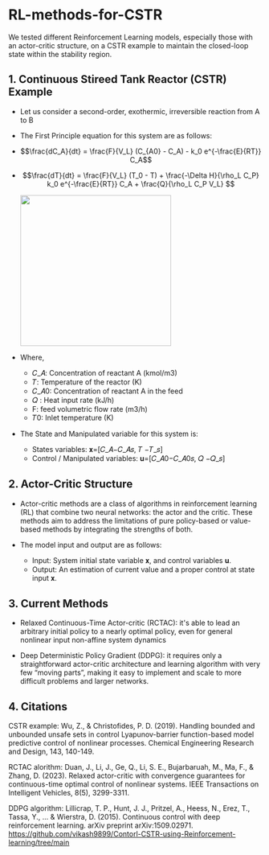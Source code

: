 # RL-methods-for-CSTR

We tested different Reinforcement Learning models, especially those with an actor-critic structure, on a CSTR example to maintain the closed-loop state within the stability region.

## 1. Continuous Stireed Tank Reactor (CSTR) Example

- Let us consider a second-order, exothermic, irreversible reaction from A to B






- The First Principle equation for this system are as follows:
- $$\frac{dC_A}{dt} = \frac{F}{V_L} (C_{A0} - C_A) - k_0 e^{-\frac{E}{RT}} C_A$$
- $$\frac{dT}{dt} = \frac{F}{V_L} (T_0 - T) + \frac{-\Delta H}{\rho_L C_P} k_0 e^{-\frac{E}{RT}} C_A + \frac{Q}{\rho_L C_P V_L} $$

  

     
     <img src="https://github.com/GuoQWu/RNN-based-MPC/assets/85721266/ccfdf6cd-f984-4232-8dd4-1b1c4e5e84e4" width="300" height="300">



- Where,

   - 𝐶_𝐴: Concentration of reactant A (kmol/m3)
   - 𝑇: Temperature of the reactor (K)
   - 𝐶_𝐴0: Concentration of reactant A in the feed
   - 𝑄 :  Heat input rate (kJ/h)
   - F: feed volumetric flow rate (m3/h)
   - 𝑇0: Inlet temperature (K)


- The State and Manipulated variable for this system is:

    - States variables: 𝐱=[𝐶_𝐴−𝐶_𝐴𝑠, 𝑇 −𝑇_𝑠]
    - Control / Manipulated variables: 𝐮=[𝐶_𝐴0−𝐶_𝐴0𝑠, 𝑄 −𝑄_𝑠]


## 2. Actor-Critic Structure

- Actor-critic methods are a class of algorithms in reinforcement learning (RL) that combine two neural networks: the actor and the critic. These methods aim to address the limitations of pure policy-based or value-based methods by integrating the strengths of both.

- The model input and output are as follows:
    - Input: System initial state variable 𝐱, and control variables 𝐮.
    - Output: An estimation of current value and a proper control at state input 𝐱.


## 3. Current Methods

- Relaxed Continuous-Time Actor-critic (RCTAC): it's able to lead an arbitrary initial policy to a nearly optimal policy, even for general nonlinear input non-affine system dynamics

- Deep Deterministic Policy Gradient (DDPG): it requires only a straightforward actor-critic architecture and learning algorithm with very few “moving parts”, making it easy to implement and scale to more difficult problems and larger networks.


## 4. Citations

CSTR example:
Wu, Z., & Christofides, P. D. (2019). Handling bounded and unbounded unsafe sets in control Lyapunov-barrier function-based model predictive control of nonlinear processes. Chemical Engineering Research and Design, 143, 140-149.

RCTAC alorithm:
Duan, J., Li, J., Ge, Q., Li, S. E., Bujarbaruah, M., Ma, F., & Zhang, D. (2023). Relaxed actor-critic with convergence guarantees for continuous-time optimal control of nonlinear systems. IEEE Transactions on Intelligent Vehicles, 8(5), 3299-3311.

DDPG algorithm:
Lillicrap, T. P., Hunt, J. J., Pritzel, A., Heess, N., Erez, T., Tassa, Y., ... & Wierstra, D. (2015). Continuous control with deep reinforcement learning. arXiv preprint arXiv:1509.02971.
https://github.com/vikash9899/Contorl-CSTR-using-Reinforcement-learning/tree/main
